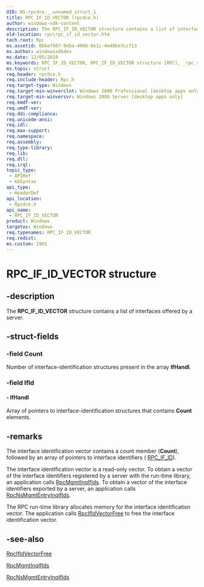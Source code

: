 ```yaml
---
UID: NS:rpcdce.__unnamed_struct_1
title: RPC_IF_ID_VECTOR (rpcdce.h)
author: windows-sdk-content
description: The RPC_IF_ID_VECTOR structure contains a list of interfaces offered by a server.
old-location: rpc\rpc_if_id_vector.htm
tech.root: Rpc
ms.assetid: 0bbef807-9eba-496b-be1c-4e48be7cc713
ms.author: windowssdkdev
ms.date: 12/05/2018
ms.keywords: RPC_IF_ID_VECTOR, RPC_IF_ID_VECTOR structure [RPC], _rpc_rpc_if_id_vector, rpc.rpc_if_id_vector, rpcdce/RPC_IF_ID_VECTOR
ms.topic: struct
req.header: rpcdce.h
req.include-header: Rpc.h
req.target-type: Windows
req.target-min-winverclnt: Windows 2000 Professional [desktop apps only]
req.target-min-winversvr: Windows 2000 Server [desktop apps only]
req.kmdf-ver: 
req.umdf-ver: 
req.ddi-compliance: 
req.unicode-ansi: 
req.idl: 
req.max-support: 
req.namespace: 
req.assembly: 
req.type-library: 
req.lib: 
req.dll: 
req.irql: 
topic_type:
 - APIRef
 - kbSyntax
api_type:
 - HeaderDef
api_location:
 - Rpcdce.h
api_name:
 - RPC_IF_ID_VECTOR
product: Windows
targetos: Windows
req.typenames: RPC_IF_ID_VECTOR
req.redist: 
ms.custom: 19H1
---
```


# RPC_IF_ID_VECTOR structure


## -description


The 
<b>RPC_IF_ID_VECTOR</b> structure contains a list of interfaces offered by a server.


## -struct-fields




### -field Count

Number of interface-identification structures present in the array <b>IfHandl</b>.


### -field IfId

 




#### - IfHandl

Array of pointers to interface-identification structures that contains <b>Count</b> elements.


## -remarks



The interface identification vector contains a count member (<b>Count</b>), followed by an array of pointers to interface identifiers (
<a href="https://docs.microsoft.com/windows/desktop/api/rpcdce/ns-rpcdce-_rpc_if_id">RPC_IF_ID</a>).

The interface identification vector is a read-only vector. To obtain a vector of the interface identifiers registered by a server with the run-time library, an application calls 
<a href="https://docs.microsoft.com/windows/desktop/api/rpcdce/nf-rpcdce-rpcmgmtinqifids">RpcMgmtInqIfIds</a>. To obtain a vector of the interface identifiers exported by a server, an application calls 
<a href="https://docs.microsoft.com/windows/desktop/api/rpcnsi/nf-rpcnsi-rpcnsmgmtentryinqifidsa">RpcNsMgmtEntryInqIfIds</a>.

The RPC run-time library allocates memory for the interface identification vector. The application calls 
<a href="https://docs.microsoft.com/windows/desktop/api/rpcdce/nf-rpcdce-rpcifidvectorfree">RpcIfIdVectorFree</a> to free the interface identification vector.




## -see-also




<a href="https://docs.microsoft.com/windows/desktop/api/rpcdce/nf-rpcdce-rpcifidvectorfree">RpcIfIdVectorFree</a>



<a href="https://docs.microsoft.com/windows/desktop/api/rpcdce/nf-rpcdce-rpcmgmtinqifids">RpcMgmtInqIfIds</a>



<a href="https://docs.microsoft.com/windows/desktop/api/rpcnsi/nf-rpcnsi-rpcnsmgmtentryinqifidsa">RpcNsMgmtEntryInqIfIds</a>
 

 

